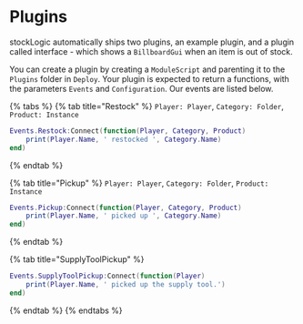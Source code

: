 # Plugins

stockLogic automatically ships two plugins, an example plugin, and a plugin called interface - which shows a `BillboardGui` when an item is out of stock.

You can create a plugin by creating a `ModuleScript` and parenting it to the `Plugins` folder in `Deploy`. Your plugin is expected to return a functions, with the parameters `Events` and `Configuration`. Our events are listed below.

{% tabs %}
{% tab title="Restock" %}
`Player: Player`, `Category: Folder`, `Product: Instance`

```lua
Events.Restock:Connect(function(Player, Category, Product)
    print(Player.Name, ' restocked ', Category.Name)
end)
```
{% endtab %}

{% tab title="Pickup" %}
`Player: Player`, `Category: Folder`, `Product: Instance`

```lua
Events.Pickup:Connect(function(Player, Category, Product)
    print(Player.Name, ' picked up ', Category.Name)
end)
```
{% endtab %}

{% tab title="SupplyToolPickup" %}
```lua
Events.SupplyToolPickup:Connect(function(Player)
    print(Player.Name, ' picked up the supply tool.')
end)
```
{% endtab %}
{% endtabs %}
